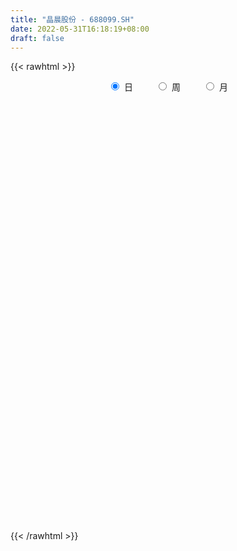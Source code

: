 ```yaml
---
title: "晶晨股份 - 688099.SH"
date: 2022-05-31T16:18:19+08:00
draft: false
---
```

{{< rawhtml >}}
    <div style="text-align: center">
        <label style="padding: 1rem;"><input style="margin-right: .5rem" type="radio" name="period" value="D" checked onclick="period_change(this)">日</label>
        <label style="padding: 1rem;"><input style="margin-right: .5rem" type="radio" name="period" value="W" onclick="period_change(this)">周</label>
        <label style="padding: 1rem;"><input style="margin-right: .5rem" type="radio" name="period" value="M" onclick="period_change(this)">月</label>
    </div>
    <div id="chart" style="height: 700px;"></div> 
    <script type="text/javascript">
        const D_v = [12173.47,26683.88,28165.9,33570.16,18108.24,22753.22,14335.26,18290.23,32893.01,17247.9,29239.07,24505.04,28810.68,22866.51,15638.63,18420.03,37524.29,40294.71,32675.01,45549.88,50068.53,54923.07,45629.21,72070.43,40470.21,34557.94,38445.44,35298.26,71526.31,36973.21,19865.79,49357.65,45588.4,26041.81,49129.79,41364.54,44801.32,44810.29,43696.94,28061.17,31196.91,29936.96,20273.94,29859.88,60763.34,81133.6,71403.41,98058.69,56017.03,49326.94,54653.0,41831.21,63116.69,45778.99,34937.13,33962.63,28673.08,63658.62,58370.64,37498.69,37529.06,29302.76,47474.8,32107.09,40679.89,39393.31,42553.95,35351.34,30270.42,32080.4,33887.65,39291.81,43405.47,43531.61,35548.44,33256.25,32291.81,32543.86,42972.51,23176.29,43597.79,35881.91,26786.7,32950.75,28231.77,24468.95,23571.41,25530.45,28087.55,32068.13,28388.48,28647.82,26599.49,25925.85,38731.27,39857.21,21181.86,24296.33,37876.72,52237.05,42172.81,32180.02,23405.66,18918.03,23451.09,22359.43,25252.58,29023.77,29747.25,32502.28,27985.1,21142.47,32791.06,24439.63,22203.05,19718.88,22685.34,42596.45,31790.17,18357.91,26864.41,22931.06,26154.33,24903.29,32057.3,29206.73,26998.14,24992.0,27817.46,37749.12,27919.25,30991.3,23824.0,47120.35,26950.56,35218.29,25646.85,28971.18,37974.57,29976.52,18473.81,19732.54,18265.23,23237.13,20408.99,11192.28,18277.78,18637.75,17867.51,13644.19,13108.73,19565.99,21433.78,24367.78,47951.54,33755.11,32539.99,31157.38,19466.78,25463.4,28931.51,20053.86,20922.55,15052.18,72538.53,53787.88,30901.41,38011.7,21961.05,19760.35,20128.01,24276.73,22594.36,23841.72,16505.56,24714.99,22193.08,36621.13,20902.2,16383.31,15601.76,22982.81,11738.84,19436.06,18103.59,21358.36,30715.33,29048.73,37619.29,17812.19,13233.23,18867.77,14994.27,20379.87,23451.25,36084.1,30370.36,53867.11,26925.45,29642.67,33874.81,36627.69,30313.58,31067.61,12114.8,9057.81,26580.1,15293.79,15342.96,13045.89,9315.13,9688.0,14049.18,27341.53,12417.69,36329.8,20695.98,18054.43,17091.68,19486.23,22663.87,19786.46,18155.28,19374.98,23823.61,18119.85,24879.68,20930.1,35843.36,40732.48,46422.66,32592.73,22191.99,21859.44,19192.35,33868.59,22985.08,18431.52,18715.3,18693.79,16570.25,21512.1,20104.27,20213.17,20133.0,14523.07,19473.83,14578.11,20170.75,46721.76]
const D_histogram = [0.0,-0.2667578348,-0.1896210063,0.1402941841,0.2613106987,0.3312461276,0.3462366913,0.3526554999,0.4827494748,0.4041956089,0.5630990356,0.7725161433,0.9880920036,0.9272173116,0.803912987,0.5944182067,0.2607561018,0.2739599984,0.1688516459,0.5441826598,0.7753405221,1.3757756767,1.6778301387,1.9710418127,1.7002268725,1.3963662294,1.1943058375,0.8424748525,1.0106272857,0.7749901045,0.4889427152,0.5814875537,0.1163636601,-0.2912728611,-0.1041380087,-0.3553344059,-0.7256151158,-1.1347929527,-1.594092332,-1.8630907339,-2.1042308502,-1.8880000672,-1.6071956332,-1.2133736547,-0.2688159659,1.2381492658,2.2697725595,2.9786696054,2.7750811359,2.6816554858,2.1327584049,1.5616099987,0.2881383762,-0.3900447574,-0.9515952044,-1.4122653225,-1.7931866805,-1.9417996922,-2.0257638283,-1.8636302326,-2.0250261328,-1.9364242654,-1.6524310194,-1.6655244617,-1.1392040365,-0.591430283,-0.2911498646,-0.1846836158,0.0855138314,-0.0365712869,-0.2953018216,-0.6911751151,-1.1474882897,-1.2048003838,-1.341956864,-1.2113085583,-1.048995948,-0.9093306548,-1.0316163206,-1.0132121336,-0.330284584,-0.0936091697,0.0043328827,0.216306446,-0.0287753365,-0.1268589736,-0.2384189125,-0.2397148866,-0.4533593221,-0.3481630637,-0.3643802754,-0.3950278647,-0.1794952407,-0.1281522383,-0.2906095383,-0.4164353986,-0.3911408573,-0.4330201581,0.1045727634,0.3419620409,0.9561537854,1.4300791244,1.4127369456,1.3302268255,1.2368821118,1.0347978724,1.0223199465,0.7555888207,0.5281046399,0.5127160521,0.4141992808,0.3960732469,0.540062947,0.5784116233,0.5612578204,0.444480309,0.4056626441,0.8648189994,1.095046444,1.1806226564,1.1753772975,1.0929338392,1.0571087019,0.9063819298,0.7360594523,0.4847627037,0.3849580074,0.2415085576,-0.0116718971,0.0912930521,-0.0699459891,-0.2949973458,-0.704566556,-0.2998628347,-0.4844770999,-0.8681382965,-0.6805529068,-0.4386794255,-0.286777877,-0.1417805774,-0.1009241913,-0.1738399394,-0.195146422,-0.3976090447,-0.5668037225,-0.6603130072,-0.5876581675,-0.2895179008,-0.1024185818,-0.1119167019,-0.0173325935,0.0041905711,0.1166288745,0.427947983,-0.2861370476,-0.8032899881,-1.1087184105,-0.9170122126,-0.8779674614,-0.997194983,-1.1388166859,-1.2270190931,-0.9360853617,-0.5252951114,0.2976607503,0.889049427,0.9991344801,0.7350438359,0.7674334748,0.6816229603,0.6191217943,0.4601385221,0.2064860705,0.0467219287,-0.2673735212,-0.4754166426,-0.6809417041,-0.5088018434,-0.2073686754,0.0487313083,-0.0772670707,0.0713742769,-0.0503985077,-0.3530321783,-0.6355704348,-0.5344273485,-0.267721856,0.2929623423,0.8023541081,1.0334466518,0.9575742696,0.5500600319,0.324930426,-0.2087830562,-0.6738842829,-0.8728668024,-0.9475140302,-0.5578043224,-0.5950059802,-0.665461157,-0.4918110061,-0.0735869005,0.0639130342,0.0219359125,-0.1425087936,-0.1865064311,-0.3986148471,-0.7015115381,-0.7611230786,-0.790385662,-0.6951824032,-0.7372472605,-0.6834123866,-0.8917367461,-0.982751914,-0.5292744813,-0.3978146927,-0.2195414854,-0.3245436106,-0.3704713745,-0.5356646442,-0.3828246473,-0.3983569511,-0.6498021501,-0.6247413763,-0.6981250787,-1.0645373411,-1.0766950956,-0.7960749283,-0.401002933,0.2566071813,0.5331719234,0.4722286579,0.5369030889,0.5710372385,0.6295253481,0.7268569611,0.6911663049,0.5749482293,0.6727769393,0.7309020112,0.8015483842,0.7570880741,0.7833996416,0.5911669369,0.352371293,0.314362248,0.2758430274,0.1930840365,0.5057767513]
const D_fast = [0.0,-0.3334472934,-0.3037157166,0.0612730199,0.2476172092,0.4003641699,0.5019139065,0.59649659,0.8472779337,0.86977297,1.1694511556,1.5719972991,2.0345961604,2.2055257963,2.2831997184,2.2223094897,1.9538364104,2.0355303065,1.9726348655,2.4840115443,2.9090045371,3.8533836109,4.5748956076,5.3608677348,5.5151095127,5.5603404269,5.6568564944,5.5156442226,5.9364534772,5.8945638222,5.7307521116,5.9686688385,5.53263586,5.0521811235,5.2132814738,4.873251475,4.3215669862,3.6286909112,2.7708684488,2.0360973635,1.2688995346,1.0131303008,0.8921358265,0.9826143913,1.8599680886,3.6764706367,5.2755370704,6.7291015175,7.2192833321,7.7962715534,7.7805640737,7.5998181672,6.3983811388,5.6226868158,4.8232375677,4.009501119,3.1802830908,2.5462201561,1.955815063,1.6520411004,0.9843886671,0.5888844681,0.4597699593,0.0302954016,0.2718148176,0.6717310003,0.8992239526,0.9595192975,1.2510952025,1.1198672626,0.7873112724,0.2186442001,-0.5245410469,-0.883053237,-1.3556989331,-1.527877767,-1.6278141438,-1.7154815143,-2.0956712602,-2.3305701066,-1.730213703,-1.5169405811,-1.417915308,-1.1518651333,-1.4041407498,-1.5339391303,-1.7051037973,-1.7663284932,-2.0933127592,-2.0751572667,-2.1824695473,-2.3118741027,-2.1412152889,-2.121910346,-2.3570200307,-2.5869547406,-2.6594454136,-2.8095797539,-2.2458436416,-1.9229638539,-1.069733663,-0.2382885429,0.0975535147,0.3476001009,0.5634759152,0.6200911439,0.8631932046,0.785359284,0.6899012632,0.8026916884,0.8077247373,0.8886170151,1.1676224519,1.350574034,1.4737346863,1.4680772522,1.5306752482,2.2060363534,2.710025409,3.0907572855,3.379356251,3.5701462525,3.7985982906,3.874467001,3.8881593865,3.7580533139,3.7544881194,3.6714158091,3.41531738,3.5411055923,3.3623800538,3.0635793606,2.4778685115,2.8076065241,2.5018729839,1.9011772132,1.9186243762,2.0508280011,2.1310350803,2.2405872356,2.2562125739,2.1398368409,2.0697437528,1.767878869,1.4569832606,1.198395724,1.1241360218,1.3498968133,1.5113914868,1.4739141913,1.5641651514,1.5867359588,1.7283314807,2.146637585,1.3610182925,0.6430428549,0.06043483,0.0228879748,-0.1575591394,-0.5260854068,-0.9524112812,-1.3473684616,-1.2904560706,-1.0109895982,-0.113618549,0.7000324845,1.0599011576,0.9795714724,1.20381948,1.2884147055,1.3806939881,1.3367453465,1.1347144124,0.9866307529,0.6056919227,0.2787946407,-0.0969658469,-0.0520264471,0.1975645521,0.4658473629,0.3205322162,0.487017133,0.3526447215,-0.0382469937,-0.4796778589,-0.5121416096,-0.3123665812,0.3215582027,1.0315384955,1.5209927021,1.6845138873,1.4145146577,1.2706176583,0.6847084119,0.0511361145,-0.3660631055,-0.6775888409,-0.4273302137,-0.6132833666,-0.8501038326,-0.7994064332,-0.3995790527,-0.2461008594,-0.2825940031,-0.4826659076,-0.5732901529,-0.8850522807,-1.3633268562,-1.6132191663,-1.8400781652,-1.9186705072,-2.1450471796,-2.2620654024,-2.6933239484,-3.0300270948,-2.7088682824,-2.676862167,-2.553474331,-2.7396123589,-2.8781579664,-3.1772673972,-3.120133562,-3.2352551036,-3.6491508401,-3.7802754104,-4.0281903825,-4.6607369802,-4.9420685085,-4.8604670734,-4.5656458114,-3.8438839017,-3.4340261787,-3.3769122797,-3.1780120765,-3.0011186173,-2.7852491706,-2.5062033174,-2.3691023974,-2.3415834156,-2.0755604708,-1.8347098961,-1.5636764271,-1.4188647186,-1.1967032407,-1.2411442112,-1.3918470318,-1.3512655149,-1.3208239786,-1.3553119604,-0.9161750577]
const D_slow = [0.0,-0.0666894587,-0.1140947103,-0.0790211642,-0.0136934896,0.0691180423,0.1556772152,0.2438410901,0.3645284589,0.4655773611,0.60635212,0.7994811558,1.0465041567,1.2783084846,1.4792867314,1.6278912831,1.6930803085,1.7615703081,1.8037832196,1.9398288845,2.133664015,2.4776079342,2.8970654689,3.3898259221,3.8148826402,4.1639741975,4.4625506569,4.6731693701,4.9258261915,5.1195737176,5.2418093964,5.3871812848,5.4162721999,5.3434539846,5.3174194824,5.2285858809,5.047182102,4.7634838638,4.3649607808,3.8991880973,3.3731303848,2.901130368,2.4993314597,2.195988046,2.1287840545,2.438321371,3.0057645109,3.7504319122,4.4442021962,5.1146160676,5.6478056688,6.0382081685,6.1102427626,6.0127315732,5.7748327721,5.4217664415,4.9734697713,4.4880198483,3.9815788912,3.5156713331,3.0094147999,2.5253087335,2.1122009787,1.6958198633,1.4110188541,1.2631612834,1.1903738172,1.1442029133,1.1655813711,1.1564385494,1.082613094,0.9098193152,0.6229472428,0.3217471468,-0.0137420691,-0.3165692087,-0.5788181957,-0.8061508594,-1.0640549396,-1.317357973,-1.399929119,-1.4233314114,-1.4222481907,-1.3681715792,-1.3753654134,-1.4070801568,-1.4666848849,-1.5266136065,-1.6399534371,-1.726994203,-1.8180892718,-1.916846238,-1.9617200482,-1.9937581078,-2.0664104924,-2.170519342,-2.2683045563,-2.3765595958,-2.350416405,-2.2649258948,-2.0258874484,-1.6683676673,-1.3151834309,-0.9826267245,-0.6734061966,-0.4147067285,-0.1591267419,0.0297704633,0.1617966233,0.2899756363,0.3935254565,0.4925437682,0.627559505,0.7721624108,0.9124768659,1.0235969431,1.1250126042,1.341217354,1.614978965,1.9101346291,2.2039789535,2.4772124133,2.7414895887,2.9680850712,3.1520999343,3.2732906102,3.369530112,3.4299072514,3.4269892772,3.4498125402,3.4323260429,3.3585767064,3.1824350674,3.1074693588,2.9863500838,2.7693155097,2.599177283,2.4895074266,2.4178129573,2.382367813,2.3571367652,2.3136767803,2.2648901748,2.1654879136,2.023786983,1.8587087312,1.7117941893,1.6394147141,1.6138100687,1.5858308932,1.5814977448,1.5825453876,1.6117026062,1.718689602,1.6471553401,1.4463328431,1.1691532405,0.9399001873,0.720408322,0.4711095762,0.1864054047,-0.1203493685,-0.3543707089,-0.4856944868,-0.4112792992,-0.1890169425,0.0607666775,0.2445276365,0.4363860052,0.6067917453,0.7615721938,0.8766068244,0.928228342,0.9399088242,0.8730654439,0.7542112832,0.5839758572,0.4567753963,0.4049332275,0.4171160546,0.3977992869,0.4156428561,0.4030432292,0.3147851846,0.1558925759,0.0222857388,-0.0446447252,0.0285958604,0.2291843874,0.4875460503,0.7269396177,0.8644546257,0.9456872322,0.8934914682,0.7250203975,0.5068036969,0.2699251893,0.1304741087,-0.0182773863,-0.1846426756,-0.3075954271,-0.3259921522,-0.3100138937,-0.3045299156,-0.340157114,-0.3867837217,-0.4864374335,-0.6618153181,-0.8520960877,-1.0496925032,-1.223488104,-1.4077999191,-1.5786530158,-1.8015872023,-2.0472751808,-2.1795938011,-2.2790474743,-2.3339328456,-2.4150687483,-2.5076865919,-2.641602753,-2.7373089148,-2.8368981525,-2.9993486901,-3.1555340341,-3.3300653038,-3.5961996391,-3.865373413,-4.0643921451,-4.1646428783,-4.100491083,-3.9671981021,-3.8491409377,-3.7149151654,-3.5721558558,-3.4147745188,-3.2330602785,-3.0602687023,-2.9165316449,-2.7483374101,-2.5656119073,-2.3652248113,-2.1759527927,-1.9801028823,-1.8323111481,-1.7442183249,-1.6656277629,-1.596667006,-1.5483959969,-1.4219518091]
const D_data = [['2021-05-20', 83.58, 83.13, 83.01, 85.98],['2021-05-21', 82.95, 78.95, 78.61, 85.5],['2021-05-24', 79.0, 82.55, 78.68, 83.0],['2021-05-25', 82.2, 86.79, 81.77, 90.77],['2021-05-26', 87.31, 85.55, 84.35, 87.75],['2021-05-27', 85.28, 85.67, 84.1, 89.7],['2021-05-28', 86.0, 85.5, 84.18, 86.75],['2021-05-31', 86.0, 85.76, 83.83, 86.68],['2021-06-01', 86.12, 88.06, 85.3, 90.35],['2021-06-02', 88.06, 86.0, 85.5, 89.6],['2021-06-03', 86.09, 89.66, 83.5, 91.05],['2021-06-04', 89.0, 91.93, 86.75, 92.45],['2021-06-07', 93.0, 94.0, 92.46, 97.89],['2021-06-08', 95.65, 91.89, 91.18, 95.65],['2021-06-09', 91.4, 91.5, 90.05, 92.99],['2021-06-10', 90.92, 90.3, 89.55, 92.26],['2021-06-11', 90.1, 87.85, 86.5, 91.75],['2021-06-15', 87.7, 91.79, 87.7, 93.8],['2021-06-16', 92.6, 90.49, 88.16, 95.6],['2021-06-17', 90.0, 97.8, 89.2, 98.2],['2021-06-18', 98.5, 98.46, 98.1, 102.49],['2021-06-21', 97.17, 106.54, 97.13, 108.95],['2021-06-22', 105.33, 106.86, 104.0, 110.23],['2021-06-23', 108.05, 110.28, 105.92, 112.5],['2021-06-24', 108.6, 105.26, 104.8, 111.99],['2021-06-25', 106.5, 105.1, 102.0, 106.97],['2021-06-28', 106.0, 106.66, 104.1, 107.7],['2021-06-29', 107.49, 104.75, 101.0, 107.49],['2021-06-30', 104.79, 112.2, 104.79, 112.75],['2021-07-01', 112.0, 108.39, 105.18, 112.0],['2021-07-02', 108.11, 107.59, 104.6, 109.55],['2021-07-05', 109.34, 113.0, 108.0, 116.0],['2021-07-06', 114.0, 106.05, 104.44, 114.0],['2021-07-07', 104.18, 105.1, 100.96, 106.48],['2021-07-08', 105.99, 112.56, 104.88, 114.39],['2021-07-09', 112.6, 107.46, 105.0, 112.6],['2021-07-12', 110.0, 104.58, 102.0, 110.57],['2021-07-13', 103.54, 101.93, 99.56, 106.5],['2021-07-14', 100.1, 98.5, 97.61, 104.37],['2021-07-15', 98.19, 98.11, 97.5, 101.79],['2021-07-16', 100.97, 96.0, 95.56, 100.97],['2021-07-19', 95.08, 100.51, 94.1, 101.62],['2021-07-20', 99.99, 101.65, 99.25, 102.65],['2021-07-21', 103.75, 104.1, 100.23, 105.88],['2021-07-22', 104.86, 114.35, 102.28, 117.0],['2021-07-23', 120.33, 128.77, 120.33, 133.32],['2021-07-26', 128.75, 131.5, 125.0, 132.0],['2021-07-27', 133.29, 134.77, 127.0, 140.5],['2021-07-28', 129.3, 127.6, 123.0, 133.7],['2021-07-29', 132.0, 131.05, 127.5, 133.0],['2021-07-30', 133.0, 126.3, 123.1, 133.0],['2021-08-02', 127.24, 125.3, 122.72, 129.22],['2021-08-03', 125.58, 113.1, 112.2, 125.98],['2021-08-04', 113.3, 116.09, 112.69, 118.0],['2021-08-05', 117.5, 114.49, 113.22, 118.68],['2021-08-06', 116.0, 112.83, 110.3, 117.68],['2021-08-09', 112.08, 111.0, 108.71, 113.29],['2021-08-10', 110.99, 111.65, 106.5, 113.5],['2021-08-11', 113.79, 110.84, 103.0, 113.79],['2021-08-12', 108.0, 113.11, 108.0, 116.7],['2021-08-13', 113.94, 107.96, 106.0, 113.94],['2021-08-16', 107.1, 109.7, 106.9, 111.42],['2021-08-17', 109.8, 112.05, 108.5, 115.93],['2021-08-18', 113.66, 108.0, 107.13, 114.47],['2021-08-19', 107.88, 115.25, 107.88, 117.18],['2021-08-20', 113.18, 117.93, 112.12, 119.88],['2021-08-23', 117.52, 116.95, 114.1, 119.22],['2021-08-24', 119.8, 115.6, 113.01, 119.9],['2021-08-25', 115.93, 118.8, 113.41, 119.8],['2021-08-26', 118.24, 114.47, 114.11, 124.99],['2021-08-27', 114.0, 111.75, 111.0, 117.5],['2021-08-30', 112.52, 108.0, 106.0, 115.99],['2021-08-31', 108.0, 104.3, 102.5, 110.0],['2021-09-01', 102.88, 107.03, 102.34, 109.0],['2021-09-02', 105.45, 104.5, 103.0, 109.28],['2021-09-03', 104.6, 106.79, 103.5, 109.5],['2021-09-06', 106.2, 107.01, 104.65, 109.31],['2021-09-07', 107.99, 106.66, 103.58, 110.78],['2021-09-08', 106.61, 102.51, 101.0, 110.51],['2021-09-09', 102.41, 103.0, 101.19, 104.49],['2021-09-10', 101.59, 112.5, 101.59, 114.1],['2021-09-13', 112.54, 109.03, 108.01, 114.1],['2021-09-14', 111.0, 107.96, 107.35, 114.56],['2021-09-15', 107.52, 110.12, 105.4, 110.8],['2021-09-16', 109.86, 104.18, 104.0, 112.42],['2021-09-17', 105.07, 104.83, 103.9, 107.76],['2021-09-22', 103.95, 103.74, 102.04, 106.5],['2021-09-23', 104.43, 104.41, 103.24, 108.98],['2021-09-24', 104.83, 100.66, 100.4, 106.95],['2021-09-27', 103.1, 103.8, 101.67, 106.66],['2021-09-28', 102.82, 101.98, 100.82, 104.75],['2021-09-29', 101.32, 101.1, 98.95, 103.63],['2021-09-30', 100.85, 104.18, 100.58, 106.5],['2021-10-08', 103.93, 102.44, 100.68, 107.3],['2021-10-11', 103.03, 99.0, 97.58, 104.33],['2021-10-12', 99.11, 98.09, 96.89, 102.88],['2021-10-13', 98.16, 99.07, 97.4, 101.5],['2021-10-14', 99.02, 97.52, 94.87, 100.17],['2021-10-15', 97.43, 105.66, 97.03, 106.83],['2021-10-18', 115.0, 103.85, 102.6, 117.3],['2021-10-19', 104.8, 111.1, 103.85, 113.1],['2021-10-20', 113.9, 112.99, 109.21, 115.84],['2021-10-21', 113.05, 109.0, 108.0, 113.73],['2021-10-22', 111.0, 108.85, 107.77, 111.38],['2021-10-25', 108.85, 109.15, 105.7, 110.93],['2021-10-26', 108.63, 107.82, 106.22, 112.0],['2021-10-27', 107.72, 110.4, 107.0, 112.33],['2021-10-28', 111.0, 107.16, 105.58, 114.5],['2021-10-29', 108.49, 106.84, 105.02, 110.15],['2021-11-01', 105.84, 109.29, 105.84, 111.75],['2021-11-02', 109.6, 108.36, 106.81, 111.48],['2021-11-03', 107.76, 109.44, 107.12, 110.76],['2021-11-04', 110.5, 112.27, 109.5, 116.6],['2021-11-05', 113.99, 111.99, 109.55, 115.48],['2021-11-08', 113.0, 111.93, 106.51, 113.0],['2021-11-09', 112.1, 110.86, 108.56, 112.21],['2021-11-10', 110.79, 111.91, 107.72, 112.68],['2021-11-11', 111.7, 119.98, 110.02, 120.92],['2021-11-12', 119.7, 119.98, 117.1, 120.49],['2021-11-15', 120.88, 120.19, 118.44, 121.7],['2021-11-16', 120.0, 120.51, 119.01, 126.77],['2021-11-17', 120.62, 120.55, 117.6, 123.36],['2021-11-18', 122.27, 122.05, 117.4, 124.44],['2021-11-19', 122.05, 121.3, 119.9, 126.0],['2021-11-22', 120.86, 121.28, 119.52, 123.8],['2021-11-23', 122.93, 120.07, 120.06, 126.0],['2021-11-24', 120.01, 121.84, 118.02, 123.88],['2021-11-25', 122.42, 121.37, 120.15, 126.44],['2021-11-26', 120.95, 119.5, 118.5, 122.3],['2021-11-29', 119.5, 124.08, 116.88, 125.5],['2021-11-30', 124.59, 121.11, 120.27, 124.59],['2021-12-01', 121.11, 119.6, 117.18, 124.19],['2021-12-02', 119.2, 115.63, 115.57, 120.44],['2021-12-03', 116.28, 125.87, 115.05, 128.36],['2021-12-06', 127.88, 119.2, 119.02, 127.88],['2021-12-07', 120.4, 115.03, 114.0, 120.49],['2021-12-08', 115.18, 121.42, 115.18, 123.29],['2021-12-09', 122.12, 123.18, 118.65, 125.5],['2021-12-10', 121.5, 123.18, 120.5, 124.97],['2021-12-13', 123.25, 124.07, 120.3, 126.0],['2021-12-14', 123.3, 123.51, 122.8, 125.8],['2021-12-15', 124.5, 122.22, 121.32, 124.5],['2021-12-16', 123.25, 122.79, 121.5, 126.5],['2021-12-17', 122.03, 119.99, 118.18, 123.67],['2021-12-20', 119.7, 119.31, 117.11, 120.5],['2021-12-21', 120.0, 119.33, 117.38, 122.09],['2021-12-22', 119.18, 121.11, 119.0, 126.48],['2021-12-23', 120.6, 124.83, 120.0, 125.46],['2021-12-24', 124.44, 124.83, 123.1, 125.3],['2021-12-27', 123.56, 122.99, 121.95, 125.55],['2021-12-28', 122.76, 124.7, 122.32, 127.64],['2021-12-29', 124.66, 124.32, 122.52, 127.33],['2021-12-30', 124.2, 126.1, 122.2, 127.37],['2021-12-31', 125.66, 130.2, 123.8, 131.7],['2022-01-04', 129.93, 116.55, 115.52, 131.48],['2022-01-05', 116.2, 115.46, 114.72, 117.8],['2022-01-06', 115.5, 115.3, 111.48, 116.98],['2022-01-07', 115.57, 120.56, 115.57, 122.55],['2022-01-10', 119.5, 118.67, 117.8, 122.0],['2022-01-11', 118.85, 115.8, 115.12, 119.55],['2022-01-12', 116.33, 114.0, 112.98, 117.65],['2022-01-13', 114.0, 113.1, 108.86, 114.85],['2022-01-14', 111.88, 117.5, 111.88, 118.3],['2022-01-17', 118.74, 120.26, 116.98, 121.21],['2022-01-18', 126.3, 128.62, 124.0, 133.04],['2022-01-19', 130.23, 129.99, 128.9, 135.25],['2022-01-20', 129.48, 126.61, 126.19, 130.85],['2022-01-21', 126.61, 122.22, 119.95, 127.55],['2022-01-24', 122.43, 125.96, 121.06, 126.28],['2022-01-25', 126.8, 124.99, 124.54, 127.57],['2022-01-26', 124.65, 125.5, 123.33, 128.49],['2022-01-27', 125.34, 124.24, 124.04, 131.29],['2022-01-28', 128.7, 122.33, 121.93, 129.22],['2022-02-07', 121.88, 122.62, 119.65, 127.77],['2022-02-08', 123.0, 119.44, 118.19, 124.03],['2022-02-09', 119.06, 119.17, 116.03, 121.18],['2022-02-10', 120.49, 117.71, 117.02, 122.2],['2022-02-11', 117.37, 121.95, 117.0, 125.9],['2022-02-14', 121.61, 124.63, 120.2, 127.57],['2022-02-15', 124.66, 125.57, 123.48, 126.77],['2022-02-16', 126.57, 121.18, 120.78, 126.57],['2022-02-17', 121.45, 124.74, 119.82, 126.66],['2022-02-18', 124.04, 121.49, 120.83, 125.76],['2022-02-21', 121.61, 117.96, 117.5, 121.99],['2022-02-22', 117.57, 116.26, 112.89, 117.6],['2022-02-23', 116.49, 120.12, 116.42, 120.99],['2022-02-24', 119.01, 122.87, 118.85, 123.8],['2022-02-25', 124.42, 128.81, 123.0, 130.7],['2022-02-28', 129.98, 131.53, 127.18, 133.46],['2022-03-01', 132.7, 130.84, 129.45, 132.98],['2022-03-02', 129.97, 128.3, 128.02, 130.82],['2022-03-03', 129.22, 123.55, 122.7, 129.45],['2022-03-04', 124.5, 124.6, 122.51, 127.76],['2022-03-07', 122.87, 118.85, 118.0, 124.23],['2022-03-08', 120.0, 116.76, 116.2, 122.0],['2022-03-09', 117.76, 117.76, 115.31, 120.5],['2022-03-10', 121.08, 117.9, 117.32, 124.0],['2022-03-11', 118.28, 124.0, 116.66, 125.0],['2022-03-14', 122.08, 119.15, 119.15, 125.25],['2022-03-15', 119.54, 117.92, 116.01, 124.95],['2022-03-16', 119.88, 120.76, 114.98, 121.92],['2022-03-17', 122.0, 125.16, 119.66, 126.94],['2022-03-18', 125.16, 123.1, 119.01, 125.16],['2022-03-21', 122.77, 121.1, 118.61, 123.87],['2022-03-22', 121.45, 118.91, 118.65, 121.89],['2022-03-23', 119.33, 119.67, 118.31, 119.88],['2022-03-24', 119.49, 116.57, 113.74, 119.49],['2022-03-25', 116.38, 113.51, 113.1, 117.4],['2022-03-28', 112.2, 114.88, 111.18, 114.92],['2022-03-29', 115.48, 114.26, 112.88, 116.5],['2022-03-30', 114.14, 115.24, 113.61, 117.25],['2022-03-31', 115.35, 112.9, 112.14, 115.6],['2022-04-01', 112.45, 113.35, 111.01, 114.49],['2022-04-06', 112.5, 108.77, 106.0, 113.03],['2022-04-07', 108.3, 108.4, 105.2, 111.0],['2022-04-08', 110.0, 115.3, 108.88, 116.79],['2022-04-11', 115.31, 112.16, 112.04, 115.55],['2022-04-12', 112.21, 113.01, 108.08, 114.2],['2022-04-13', 112.25, 109.1, 109.1, 113.92],['2022-04-14', 108.99, 108.8, 107.14, 111.35],['2022-04-15', 107.72, 106.0, 103.62, 109.96],['2022-04-18', 105.11, 109.2, 104.01, 110.29],['2022-04-19', 110.3, 106.75, 106.5, 111.98],['2022-04-20', 107.7, 102.23, 101.7, 107.7],['2022-04-21', 101.23, 104.13, 101.23, 107.39],['2022-04-22', 105.69, 101.77, 101.35, 105.69],['2022-04-25', 101.7, 95.7, 95.55, 101.7],['2022-04-26', 95.7, 97.72, 95.02, 99.5],['2022-04-27', 95.75, 100.8, 92.82, 102.0],['2022-04-28', 99.7, 103.0, 98.66, 104.49],['2022-04-29', 108.66, 108.5, 105.61, 112.98],['2022-05-05', 108.6, 106.0, 104.6, 109.0],['2022-05-06', 104.01, 102.2, 100.6, 105.78],['2022-05-09', 100.77, 103.65, 100.77, 104.36],['2022-05-10', 102.88, 103.46, 102.51, 107.55],['2022-05-11', 103.46, 104.0, 101.33, 107.97],['2022-05-12', 103.97, 104.98, 102.11, 105.44],['2022-05-13', 106.7, 103.6, 102.3, 106.7],['2022-05-16', 104.53, 102.26, 102.0, 106.03],['2022-05-17', 102.77, 104.99, 101.67, 105.5],['2022-05-18', 105.0, 105.1, 104.06, 106.86],['2022-05-19', 104.1, 105.87, 103.88, 107.84],['2022-05-20', 105.9, 104.8, 103.5, 106.99],['2022-05-23', 105.5, 105.96, 104.73, 106.79],['2022-05-24', 105.61, 103.05, 102.51, 109.99],['2022-05-25', 102.99, 101.42, 101.23, 104.08],['2022-05-26', 102.0, 103.21, 97.3, 103.9],['2022-05-27', 103.31, 103.0, 102.2, 104.0],['2022-05-30', 102.5, 102.08, 98.6, 103.78],['2022-05-31', 102.0, 107.73, 100.53, 107.73]]
const W_v = [464681.9399999999,497245.62,368289.57,249733.54,230893.91,118564.13,122366.43,152413.96,30351.48,75726.52,130465.01,174887.67,109646.01,88560.56,109468.66,73334.65,70526.5,82418.26,179845.21,121752.15,126186.57,85133.24,209435.79,269761.41,314940.88,264953.78,376648.0700000001,279717.06,195971.73,128559.82,120698.31,102118.64,75030.66,70715.33,49391.1,47461.96,62881.19,92511.62,116758.27,130534.87,223696.77,107753.58,114567.99,87407.22,58284.48,64032.77,105712.27,250473.88,192152.07,101616.62,57873.53,97099.25,86778.3,288467.69,428587.71,265822.31,156235.61,134526.92,122950.72,99000.37,27141.61,278573.17,138143.65,96663.42,106378.72,97385.93,91801.85,91404.77,98445.79,215112.82,144163.44,153033.68,122520.03,166675.3,151071.75,123341.87,150683.49,158415.26,74950.61,58123.77,160612.27,154537.75,117789.07,81133.5,71287.13,82976.47,69396.44,104684.37,106363.02,184297.63,48173.76,80682.43,87059.52,116932.78,122175.25,123260.14,168588.13,247650.86,202109.01,211482.19,192566.63,221967.72,329459.07,219626.65,225730.09,188957.85,174143.76,195033.58,174582.26,148320.08,77189.41,115703.92,25925.85,161943.39,168913.57,129834.12,138860.54,138993.89,119211.0,141071.63,167604.02,154761.45,109685.23,86384.31,92120.47,145404.02,114838.1,210291.7,108720.5,123876.48,87608.92,118662.07,102526.75,164152.69,157384.2,94114.11,61441.16,76089.02,97992.19,99260.18,168808.28,54784.72,116336.98,95595.71,88921.18,66892.51]
const W_histogram = [0.0,-1.9425522507,-4.6639412306,-6.5724969632,-7.3062679168,-7.4167353624,-7.2170135174,-7.2448849122,-7.1299355981,-6.749650224,-6.4056859824,-5.6981392975,-5.1441056897,-4.4163666994,-3.7606920965,-3.0658050269,-2.2948909927,-1.4210707853,-0.3686404271,0.6751730277,1.3834611699,2.0997485157,3.0124598467,4.7744151105,5.6253702496,6.0886440834,6.3554755212,5.9618190787,4.630055997,3.8879707934,3.0130678245,2.0582460292,1.1375470329,0.628478121,0.2778246624,0.1970676244,0.3121967628,-0.001199383,0.3529273375,0.9143742775,1.1717259617,1.3586106143,1.666134831,1.5357511007,1.4781559501,1.6499027753,1.7338277511,2.5326447822,2.1843162376,1.4212690766,1.1242759236,0.8445851498,0.5004076681,0.5226389151,1.0740290061,1.5562286265,1.4805839179,1.5657871955,1.712500977,1.9212739508,2.0151368974,2.1142551325,1.9564872817,2.0997302564,1.7971240192,1.5535816821,1.5745418285,1.0807704826,0.8283320372,1.3817837339,1.6321667498,1.1186184533,1.0619405419,0.8492763224,0.5684770965,0.5953537189,0.5283211496,1.0824815155,1.3199236755,1.5942009355,1.500858992,0.8358719769,0.2584437873,-0.0467996011,-0.1570385043,-0.4835309307,-0.5495489687,-0.0717073586,0.7163855417,0.3496444421,-0.3089575102,-0.7687330968,-1.4845523937,-1.4832973295,-1.0369371254,-1.0033528394,-0.2904807204,0.5580918569,1.1811199668,1.4602267205,0.7827567106,2.3621082244,3.0188813359,2.3540961031,1.439299291,1.3595289019,0.7735646812,-0.0228603744,-0.2284617102,-0.9063278543,-1.6192380397,-1.8222928154,-2.0266631689,-1.8999898814,-1.5700493449,-1.4582742546,-1.0288422994,-0.2392336031,0.3096157483,0.4789734287,0.9218937081,0.9327698956,0.6382442653,0.6787393653,0.9593725259,0.4157185788,-0.1971105989,-0.3242212735,-0.4336901129,-0.5566450421,-0.6854439971,-0.3130903301,-0.3812473708,-0.4906843779,-0.6382849298,-1.3551889054,-1.7864506273,-1.8773429133,-2.4638033808,-3.0009620951,-2.7727792831,-2.9020813843,-2.7506594318,-2.4377170934,-2.2258388019,-1.6666100256]
const W_fast = [0.0,-2.4281903134,-6.3155646009,-9.8672445744,-12.4275825071,-14.3922337934,-15.9967653277,-17.8358579506,-19.503392536,-20.8105197179,-22.0679769719,-22.7849651114,-23.516957926,-23.8933106106,-24.1778090318,-24.2493732189,-24.0521819329,-23.5336294218,-22.5733591704,-21.3607524586,-20.306599024,-19.0653745493,-17.3995482566,-14.4439892152,-12.1866915137,-10.201256659,-8.3455563409,-7.2487580137,-7.4230070962,-7.1930996014,-7.3147356142,-7.7549959022,-8.3913081403,-8.7432575219,-9.0244548149,-9.0559449468,-8.8627666178,-9.1764626093,-8.7341040544,-7.944063545,-7.3937803705,-6.8672430642,-6.1431851398,-5.8896310949,-5.577687258,-4.993464739,-4.4760828254,-3.0441045988,-2.8463540839,-3.2540839758,-3.2700081479,-3.3385526343,-3.557628199,-3.4047372232,-2.5848398807,-1.7135831037,-1.4190818328,-0.9424317563,-0.3675927306,0.321498731,0.9191459019,1.5468279202,1.8781818898,2.5463574285,2.6930321961,2.8378852796,3.2524808832,3.0289021579,2.9835467218,3.882444352,4.5408690554,4.3069753722,4.5157825962,4.5154374573,4.3767575056,4.5524725576,4.6175202758,5.4423010205,6.0097240995,6.6825515933,6.9644243979,6.508405377,5.9955881341,5.6786448454,5.5291463162,5.0817711572,4.878365877,5.3382806474,6.3054699332,6.0261399441,5.2902986143,4.6383397534,3.5513823581,3.1818130899,3.3689390127,3.1516850888,3.7919370277,4.7800325693,5.6983406709,6.3425041047,5.8607232724,8.0306018423,9.4420952877,9.3658340808,8.8108620915,9.0709739279,8.6784008774,7.8762607282,7.6135439648,6.7090958571,5.5913761619,4.9327481823,4.2217120366,3.8733878537,3.8108160539,3.5580225806,3.7302439609,4.4600442565,5.086297545,5.3753985825,6.048792289,6.2928609503,6.1578963864,6.3680763277,6.8885526198,6.4488283174,5.7867214899,5.578555497,5.3606641294,5.0985479396,4.7983879854,5.0924690698,4.9290001864,4.6968920848,4.3897203005,3.3340190986,2.4561447198,1.8959167055,0.6935053928,-0.5938938453,-1.0589058541,-1.9137283014,-2.4499712068,-2.7464581417,-3.0910395507,-2.9484632808]
const W_slow = [0.0,-0.4856380627,-1.6516233703,-3.2947476111,-5.1213145903,-6.9754984309,-8.7797518103,-10.5909730383,-12.3734569379,-14.0608694939,-15.6622909895,-17.0868258139,-18.3728522363,-19.4769439112,-20.4171169353,-21.183568192,-21.7572909402,-22.1125586365,-22.2047187433,-22.0359254863,-21.6900601939,-21.165123065,-20.4120081033,-19.2184043257,-17.8120617633,-16.2899007424,-14.7010318621,-13.2105770924,-12.0530630932,-11.0810703948,-10.3278034387,-9.8132419314,-9.5288551732,-9.3717356429,-9.3022794773,-9.2530125712,-9.1749633805,-9.1752632263,-9.0870313919,-8.8584378225,-8.5655063321,-8.2258536785,-7.8093199708,-7.4253821956,-7.0558432081,-6.6433675143,-6.2099105765,-5.576749381,-5.0306703215,-4.6753530524,-4.3942840715,-4.183137784,-4.058035867,-3.9273761383,-3.6588688867,-3.2698117301,-2.8996657507,-2.5082189518,-2.0800937076,-1.5997752198,-1.0959909955,-0.5674272124,-0.0783053919,0.4466271722,0.895908177,1.2843035975,1.6779390546,1.9481316753,2.1552146846,2.5006606181,2.9087023055,3.1883569189,3.4538420543,3.6661611349,3.8082804091,3.9571188388,4.0891991262,4.359819505,4.6898004239,5.0883506578,5.4635654058,5.6725334,5.7371443469,5.7254444466,5.6861848205,5.5653020878,5.4279148457,5.409988006,5.5890843914,5.676495502,5.5992561244,5.4070728502,5.0359347518,4.6651104194,4.4058761381,4.1550379282,4.0824177481,4.2219407124,4.5172207041,4.8822773842,5.0779665618,5.6684936179,6.4232139519,7.0117379777,7.3715628004,7.7114450259,7.9048361962,7.8991211026,7.842005675,7.6154237115,7.2106142015,6.7550409977,6.2483752055,5.7733777351,5.3808653989,5.0162968352,4.7590862604,4.6992778596,4.7766817967,4.8964251539,5.1268985809,5.3600910548,5.5196521211,5.6893369624,5.9291800939,6.0331097386,5.9838320889,5.9027767705,5.7943542423,5.6551929817,5.4838319825,5.4055593999,5.3102475572,5.1875764627,5.0280052303,4.6892080039,4.2425953471,3.7732596188,3.1573087736,2.4070682498,1.713873429,0.988353083,0.300688225,-0.3087410483,-0.8652007488,-1.2818532552]
const W_data = [['2019-08-09', 135.7285, 149.7006, 134.7305, 165.6687],['2019-08-16', 148.2036, 119.2615, 113.3733, 148.7026],['2019-08-23', 119.3014, 94.0319, 93.0339, 120.6786],['2019-08-30', 93.9621, 86.7864, 85.7685, 96.507],['2019-09-06', 87.3253, 88.1637, 85.8583, 95.7186],['2019-09-12', 88.9122, 86.9062, 86.6866, 93.3932],['2019-09-20', 86.986, 84.0319, 82.1058, 88.503],['2019-09-27', 83.3433, 74.4511, 73.2535, 86.487],['2019-09-30', 74.7505, 69.0619, 68.8623, 74.7505],['2019-10-11', 69.0719, 66.2675, 65.1198, 69.6407],['2019-10-18', 66.8962, 60.3693, 59.3214, 67.6846],['2019-10-25', 59.9301, 60.5788, 56.7864, 66.8663],['2019-11-01', 60.1796, 55.1896, 54.2715, 62.6747],['2019-11-08', 55.499, 54.3014, 52.7944, 56.7665],['2019-11-15', 51.9561, 51.018, 49.8004, 53.4132],['2019-11-22', 50.6986, 49.4611, 49.4012, 52.8543],['2019-11-29', 48.9022, 49.1717, 47.3752, 49.4611],['2019-12-06', 49.2016, 50.2994, 47.505, 51.1976],['2019-12-13', 50.6986, 53.8822, 50.6886, 58.3733],['2019-12-20', 53.7525, 56.4271, 53.7026, 58.4631],['2019-12-27', 56.3872, 54.6806, 52.6946, 57.8743],['2020-01-03', 54.7006, 56.986, 52.7146, 57.3353],['2020-01-10', 56.4072, 62.9541, 55.6587, 65.0798],['2020-01-17', 62.3653, 81.1577, 62.3553, 81.1577],['2020-01-23', 85.7285, 78.3633, 70.7186, 89.8004],['2020-02-07', 62.6946, 79.3413, 60.6487, 81.1377],['2020-02-14', 77.8443, 81.6467, 76.3074, 89.9701],['2020-02-21', 82.7944, 75.978, 75.4491, 87.7246],['2020-02-28', 74.7305, 61.986, 60.8782, 77.4052],['2020-03-06', 61.6467, 65.519, 61.6467, 70.5289],['2020-03-13', 64.0719, 60.7086, 56.3972, 66.1677],['2020-03-20', 60.6786, 55.3393, 53.5329, 62.1956],['2020-03-27', 52.8942, 50.5788, 49.0519, 53.8922],['2020-04-03', 49.1118, 51.2176, 47.8743, 52.7046],['2020-04-10', 52.3453, 49.9002, 49.7206, 53.2635],['2020-04-17', 49.6806, 50.978, 48.503, 51.8762],['2020-04-24', 51.3972, 52.4152, 49.2315, 53.4232],['2020-04-30', 53.2834, 45.3194, 41.3373, 53.3832],['2020-05-08', 44.3413, 52.6347, 44.3114, 54.8503],['2020-05-15', 52.6347, 56.9461, 50.9281, 57.5449],['2020-05-22', 58.6527, 54.9501, 53.6926, 65.7685],['2020-05-29', 54.9501, 55.0898, 53.5928, 59.3513],['2020-06-05', 55.6886, 58.014, 55.6886, 59.7405],['2020-06-12', 58.5828, 53.2036, 51.5968, 59.3613],['2020-06-19', 52.8942, 53.7824, 52.2854, 54.8703],['2020-06-24', 54.3713, 57.2455, 54.3713, 57.7844],['2020-07-03', 57.485, 57.28, 55.0898, 58.68],['2020-07-10', 58.07, 69.51, 58.07, 72.36],['2020-07-17', 70.2, 57.49, 56.5, 73.0],['2020-07-24', 58.1, 50.03, 50.03, 59.98],['2020-07-31', 50.06, 53.37, 50.06, 54.78],['2020-08-07', 53.45, 52.2, 51.79, 58.2],['2020-08-14', 49.87, 49.65, 49.36, 52.24],['2020-08-21', 50.0, 53.21, 49.67, 58.16],['2020-08-28', 54.0, 61.5, 51.0, 66.0],['2020-09-04', 62.32, 64.0, 61.0, 67.19],['2020-09-11', 63.46, 58.89, 55.61, 66.45],['2020-09-18', 60.5, 61.77, 58.35, 62.8],['2020-09-25', 62.38, 64.16, 60.95, 65.38],['2020-09-30', 64.0, 67.1, 62.5, 68.0],['2020-10-09', 67.99, 67.87, 67.0, 69.95],['2020-10-16', 67.83, 70.0, 67.83, 79.93],['2020-10-23', 70.63, 68.21, 66.85, 71.81],['2020-10-30', 68.38, 73.6, 66.99, 75.4],['2020-11-06', 74.37, 69.24, 68.2, 77.4],['2020-11-13', 69.24, 70.0, 66.15, 71.34],['2020-11-20', 75.79, 74.18, 69.88, 75.79],['2020-11-27', 74.91, 67.77, 67.28, 75.48],['2020-12-04', 68.65, 69.83, 67.3, 71.6],['2020-12-11', 70.2, 81.97, 69.69, 81.97],['2020-12-18', 80.01, 81.95, 79.61, 83.93],['2020-12-25', 82.05, 73.2, 73.01, 84.23],['2020-12-31', 73.4, 78.73, 70.98, 80.8],['2021-01-08', 79.33, 77.32, 71.9, 79.68],['2021-01-15', 77.78, 76.23, 72.56, 80.79],['2021-01-22', 76.64, 80.42, 75.95, 82.15],['2021-01-29', 79.71, 80.16, 77.15, 86.83],['2021-02-05', 80.25, 90.52, 79.3, 92.9],['2021-02-10', 90.2, 90.31, 88.0, 92.35],['2021-02-19', 92.3, 94.03, 86.6, 94.75],['2021-02-26', 94.89, 91.91, 89.8, 101.06],['2021-03-05', 93.37, 84.42, 83.3, 97.08],['2021-03-12', 84.28, 83.4, 79.8, 85.59],['2021-03-19', 82.65, 85.32, 80.6, 86.58],['2021-03-26', 84.45, 87.37, 83.71, 90.37],['2021-04-02', 88.43, 84.02, 80.09, 88.43],['2021-04-09', 85.38, 86.59, 84.08, 88.59],['2021-04-16', 86.0, 95.05, 85.37, 95.25],['2021-04-23', 96.0, 103.42, 93.53, 103.65],['2021-04-30', 103.49, 91.32, 88.88, 105.62],['2021-05-07', 92.93, 85.7, 85.69, 93.4],['2021-05-14', 86.47, 85.51, 81.52, 86.97],['2021-05-21', 85.48, 78.95, 78.61, 87.35],['2021-05-28', 79.0, 85.5, 78.68, 90.77],['2021-06-04', 86.0, 91.93, 83.5, 92.45],['2021-06-11', 93.0, 87.85, 86.5, 97.89],['2021-06-18', 87.7, 98.46, 87.7, 102.49],['2021-06-25', 97.17, 105.1, 97.13, 112.5],['2021-07-02', 106.0, 107.59, 101.0, 112.75],['2021-07-09', 109.34, 107.46, 100.96, 116.0],['2021-07-16', 110.0, 96.0, 95.56, 110.57],['2021-07-23', 95.08, 128.77, 94.1, 133.32],['2021-07-30', 128.75, 126.3, 123.0, 140.5],['2021-08-06', 127.24, 112.83, 110.3, 129.22],['2021-08-13', 112.08, 107.96, 103.0, 116.7],['2021-08-20', 107.1, 117.93, 106.9, 119.88],['2021-08-27', 117.52, 111.75, 111.0, 124.99],['2021-09-03', 112.52, 106.79, 102.34, 115.99],['2021-09-10', 106.2, 112.5, 101.0, 114.1],['2021-09-17', 112.54, 104.83, 103.9, 114.56],['2021-09-24', 103.95, 100.66, 100.4, 108.98],['2021-09-30', 103.1, 104.18, 98.95, 106.66],['2021-10-08', 103.93, 102.44, 100.68, 107.3],['2021-10-15', 103.03, 105.66, 94.87, 106.83],['2021-10-22', 115.0, 108.85, 102.6, 117.3],['2021-10-29', 108.85, 106.84, 105.02, 114.5],['2021-11-05', 105.84, 111.99, 105.84, 116.6],['2021-11-12', 113.0, 119.98, 106.51, 120.92],['2021-11-19', 120.88, 121.3, 117.4, 126.77],['2021-11-26', 120.86, 119.5, 118.02, 126.44],['2021-12-03', 119.5, 125.87, 115.05, 128.36],['2021-12-10', 127.88, 123.18, 114.0, 127.88],['2021-12-17', 123.25, 119.99, 118.18, 126.5],['2021-12-24', 119.7, 124.83, 117.11, 126.48],['2021-12-31', 123.56, 130.2, 121.95, 131.7],['2022-01-07', 129.93, 120.56, 111.48, 131.48],['2022-01-14', 119.5, 117.5, 108.86, 122.0],['2022-01-21', 118.74, 122.22, 116.98, 135.25],['2022-01-28', 122.43, 122.33, 121.06, 131.29],['2022-02-11', 121.88, 121.95, 116.03, 127.77],['2022-02-18', 121.61, 121.49, 119.82, 127.57],['2022-02-25', 121.61, 128.81, 112.89, 130.7],['2022-03-04', 129.98, 124.6, 122.51, 133.46],['2022-03-11', 122.87, 124.0, 115.31, 125.0],['2022-03-18', 122.08, 123.1, 114.98, 126.94],['2022-03-25', 122.77, 113.51, 113.1, 123.87],['2022-04-01', 112.2, 113.35, 111.01, 117.25],['2022-04-08', 112.5, 115.3, 105.2, 116.79],['2022-04-15', 115.31, 106.0, 103.62, 115.55],['2022-04-22', 105.11, 101.77, 101.23, 111.98],['2022-04-29', 101.7, 108.5, 92.82, 112.98],['2022-05-06', 108.6, 102.2, 100.6, 109.0],['2022-05-13', 100.77, 103.6, 100.77, 107.97],['2022-05-20', 104.53, 104.8, 101.67, 107.84],['2022-05-27', 105.5, 103.0, 97.3, 109.99],['2022-06-02', 102.5, 107.73, 98.6, 107.73]]
const M_v = [1579950.6699999999,654589.91,477630.55,354985.03,540722.75,848750.7599999998,1117290.6399999999,451613.9200000001,297754.71,578743.49,359220.1199999999,672900.7100000002,972669.11,706799.77,540521.85,412370.99,707876.0400000002,591772.4099999999,452101.91,470724.8,501740.5800000001,351138.72,788654.1599999999,1012314.6099999999,891155.6300000001,628131.97,486616.93,603805.4299999999,544887.11,579254.3199999998,367766.76,527950.4399999999,456198.85,422531.1]
const M_histogram = [0.0,-1.1311361823,-2.6756339186,-3.8667061174,-4.0924454627,-2.4302582322,-2.2738383858,-2.8776060007,-3.2661678966,-2.6634275377,-2.0437232601,-1.640338065,-0.5507426572,0.4197823388,1.4872048379,1.903160422,2.6881107856,3.1828995429,4.1212268011,3.9100847352,4.1810443642,3.7942372701,5.0489492121,6.467741863,5.5964427124,4.7190083877,4.0503827427,4.2793762292,4.7186467181,4.1735851447,4.1199914094,2.5918137878,1.1217232383,-0.0057933986]
const M_fast = [0.0,-1.4139202279,-3.6273264438,-5.7850751719,-7.0339258829,-5.9793032105,-6.3913429605,-7.7145120757,-8.9196159456,-8.9827324711,-8.8739590086,-8.8806583298,-7.9287485863,-6.8532780056,-5.414054297,-4.5223086074,-3.0653305474,-1.7748169044,0.1938170541,0.960196172,2.276416892,2.8381691155,5.3551183605,8.3908464771,8.9186580046,9.2209757769,9.5649458175,10.8637833613,12.4827155298,12.9810502426,13.9574543596,13.077230185,11.887570445,10.7586054584]
const M_slow = [0.0,-0.2827840456,-0.9516925252,-1.9183690546,-2.9414804202,-3.5490449783,-4.1175045747,-4.8369060749,-5.6534480491,-6.3193049335,-6.8302357485,-7.2403202648,-7.3780059291,-7.2730603444,-6.9012591349,-6.4254690294,-5.753441333,-4.9577164473,-3.927409747,-2.9498885632,-1.9046274722,-0.9560681546,0.3061691484,1.9231046141,3.3222152922,4.5019673892,5.5145630748,6.5844071321,7.7640688117,8.8074650978,9.8374629502,10.4854163971,10.7658472067,10.764398857]
const M_data = [['2019-08-30', 135.7285, 86.7864, 85.7685, 165.6687],['2019-09-30', 87.3253, 69.0619, 68.8623, 95.7186],['2019-10-31', 69.0719, 55.0, 54.99, 69.6407],['2019-11-29', 55.2495, 49.1717, 47.3752, 56.7665],['2019-12-31', 49.2016, 53.8822, 47.505, 58.4631],['2020-01-23', 54.6108, 78.3633, 53.8922, 89.8004],['2020-02-28', 62.6946, 61.986, 60.6487, 89.9701],['2020-03-31', 61.6467, 48.5329, 47.8743, 70.5289],['2020-04-30', 48.004, 45.3194, 41.3373, 53.4232],['2020-05-29', 44.3413, 55.0898, 44.3114, 65.7685],['2020-06-30', 55.6886, 55.79, 51.5968, 59.7405],['2020-07-31', 55.98, 53.37, 50.03, 73.0],['2020-08-31', 53.45, 64.1, 49.36, 66.36],['2020-09-30', 64.43, 67.1, 55.61, 68.0],['2020-10-30', 67.99, 73.6, 66.85, 79.93],['2020-11-30', 74.37, 69.87, 66.15, 77.4],['2020-12-31', 69.6, 78.73, 68.68, 84.23],['2021-01-29', 79.33, 80.16, 71.9, 86.83],['2021-02-26', 80.25, 91.91, 79.3, 101.06],['2021-03-31', 93.37, 82.21, 79.8, 97.08],['2021-04-30', 81.21, 91.32, 81.2, 105.62],['2021-05-31', 92.93, 85.76, 78.61, 93.4],['2021-06-30', 86.12, 112.2, 83.5, 112.75],['2021-07-30', 112.0, 126.3, 94.1, 140.5],['2021-08-31', 127.24, 104.3, 102.5, 129.22],['2021-09-30', 102.88, 104.18, 98.95, 114.56],['2021-10-29', 103.93, 106.84, 94.87, 117.3],['2021-11-30', 105.84, 121.11, 105.84, 126.77],['2021-12-31', 121.11, 130.2, 114.0, 131.7],['2022-01-28', 129.93, 122.33, 108.86, 135.25],['2022-02-28', 121.88, 131.53, 112.89, 133.46],['2022-03-31', 132.7, 112.9, 111.18, 132.98],['2022-04-29', 112.45, 108.5, 92.82, 116.79],['2022-05-31', 108.6, 107.73, 97.3, 109.99]]
        const D_a = [null,78.61,null,null,null,null,null,null,null,null,null,null,97.89,null,null,null,86.5,null,null,null,null,null,null,112.5,null,null,null,101.0,null,null,null,116.0,null,null,null,null,null,null,null,null,null,94.1,null,null,null,null,null,140.5,null,null,null,null,null,null,null,null,null,null,103.0,null,null,null,null,null,null,null,null,null,null,124.99,null,null,null,null,null,null,null,null,101.0,null,null,null,null,null,null,null,null,108.98,null,null,null,null,null,null,null,null,null,94.87,null,null,null,null,null,null,null,null,null,null,null,null,null,null,null,null,null,null,null,null,null,null,126.77,null,null,null,null,null,null,null,null,null,null,null,null,null,null,114.0,null,null,null,null,null,null,126.5,null,null,null,null,null,null,121.95,null,null,null,131.7,null,null,null,null,null,null,null,108.86,null,null,null,135.25,null,null,null,null,null,null,null,null,null,null,null,null,null,null,null,null,null,null,112.89,null,null,null,133.46,null,null,null,null,null,null,null,null,null,null,null,null,null,null,null,null,null,null,null,null,null,null,null,null,null,null,null,null,null,null,null,null,null,null,null,null,null,null,null,92.82,null,null,null,null,null,null,107.97,null,null,null,null,null,null,null,null,null,null,97.3,null,null,null]
const W_a = [null,null,null,null,null,null,null,null,null,null,null,null,null,null,null,null,47.3752,null,null,null,null,null,null,null,null,null,89.9701,null,null,null,null,null,null,null,null,null,null,41.3373,null,null,null,null,null,null,null,null,null,null,73.0,null,null,null,49.36,null,null,null,null,null,null,null,null,79.93,null,null,null,66.15,null,null,null,null,null,null,null,null,null,null,null,null,null,null,101.06,null,null,null,null,null,null,null,null,null,null,null,78.61,null,null,null,null,null,null,null,null,null,140.5,null,null,null,null,null,null,null,null,null,null,94.87,null,null,null,null,null,null,null,null,null,null,null,null,null,135.25,null,null,null,null,null,null,null,null,null,null,null,null,92.82,null,null,null,null,null]
const M_a = [null,null,null,null,null,null,null,null,41.3373,null,null,null,null,null,null,null,null,null,null,null,null,null,null,140.5,null,null,null,null,null,null,null,null,null,null]
        const D_b = [[{ coord: ['2021-05-21', 97.89] }, { coord: ['2021-06-23', 86.5] }],[{ coord: ['2021-06-23', 112.5] }, { coord: ['2021-10-14', 101.0] }],[{ coord: ['2021-11-16', 126.5] }, { coord: ['2022-02-28', 121.95] }]]
const W_b = [[{ coord: ['2019-11-29', 73.0] }, { coord: ['2020-11-13', 47.3752] }],[{ coord: ['2021-02-26', 101.06] }, { coord: ['2022-01-21', 94.87] }]]
const M_b = []
    </script>
{{< /rawhtml >}}
